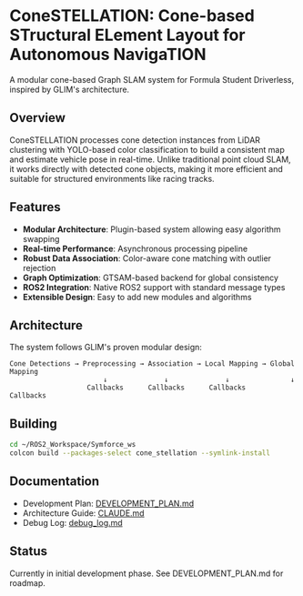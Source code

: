 # ConeSTELLATION: Cone-based STructural ELement Layout for Autonomous NavigaTION

A modular cone-based Graph SLAM system for Formula Student Driverless, inspired by GLIM's architecture.

## Overview

ConeSTELLATION processes cone detection instances from LiDAR clustering with YOLO-based color classification to build a consistent map and estimate vehicle pose in real-time. Unlike traditional point cloud SLAM, it works directly with detected cone objects, making it more efficient and suitable for structured environments like racing tracks.

## Features

- **Modular Architecture**: Plugin-based system allowing easy algorithm swapping
- **Real-time Performance**: Asynchronous processing pipeline
- **Robust Data Association**: Color-aware cone matching with outlier rejection
- **Graph Optimization**: GTSAM-based backend for global consistency
- **ROS2 Integration**: Native ROS2 support with standard message types
- **Extensible Design**: Easy to add new modules and algorithms

## Architecture

The system follows GLIM's proven modular design:

```
Cone Detections → Preprocessing → Association → Local Mapping → Global Mapping
                       ↓              ↓              ↓               ↓
                   Callbacks      Callbacks      Callbacks       Callbacks
```

## Building

```bash
cd ~/ROS2_Workspace/Symforce_ws
colcon build --packages-select cone_stellation --symlink-install
```

## Documentation

- Development Plan: [DEVELOPMENT_PLAN.md](DEVELOPMENT_PLAN.md)
- Architecture Guide: [CLAUDE.md](CLAUDE.md)
- Debug Log: [debug_log.md](debug_log.md)

## Status

Currently in initial development phase. See DEVELOPMENT_PLAN.md for roadmap.
